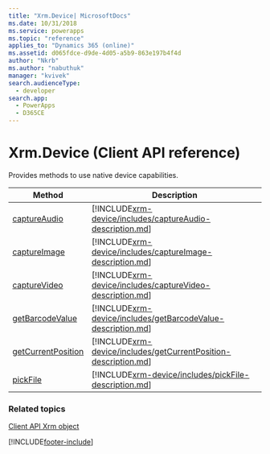 ```yaml
---
title: "Xrm.Device| MicrosoftDocs"
ms.date: 10/31/2018
ms.service: powerapps
ms.topic: "reference"
applies_to: "Dynamics 365 (online)"
ms.assetid: d065fdce-d9de-4d05-a5b9-863e197b4f4d
author: "Nkrb"
ms.author: "nabuthuk"
manager: "kvivek"
search.audienceType:
  - developer
search.app:
  - PowerApps
  - D365CE
---
```


# Xrm.Device (Client API reference)

Provides methods to use native device capabilities.

| Method                                                 | Description                                                                                                              |
| ------------------------------------------------------ | ------------------------------------------------------------------------------------------------------------------------ |
| [captureAudio](xrm-device/captureAudio.md)             | [!INCLUDE[xrm-device/includes/captureAudio-description.md](xrm-device/includes/captureAudio-description.md)]             |
| [captureImage](xrm-device/captureImage.md)             | [!INCLUDE[xrm-device/includes/captureImage-description.md](xrm-device/includes/captureImage-description.md)]             |
| [captureVideo](xrm-device/captureVideo.md)             | [!INCLUDE[xrm-device/includes/captureVideo-description.md](xrm-device/includes/captureVideo-description.md)]             |
| [getBarcodeValue](xrm-device/getBarcodeValue.md)       | [!INCLUDE[xrm-device/includes/getBarcodeValue-description.md](xrm-device/includes/getBarcodeValue-description.md)]       |
| [getCurrentPosition](xrm-device/getCurrentPosition.md) | [!INCLUDE[xrm-device/includes/getCurrentPosition-description.md](xrm-device/includes/getCurrentPosition-description.md)] |
| [pickFile](xrm-device/pickFile.md)                     | [!INCLUDE[xrm-device/includes/pickFile-description.md](xrm-device/includes/pickFile-description.md)]                     |

### Related topics

[Client API Xrm object](../clientapi-xrm.md)

[!INCLUDE[footer-include](../../../../includes/footer-banner.md)]
